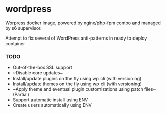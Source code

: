 # wordpress
Worpress docker image, powered by nginx/php-fpm combo and managed by s6 supervisor.

Attempt to fix several of WordPress anti-patterns in ready to deploy container

### TODO
* Out-of-the-box SSL support
* ~Disable core updates~
* Install/update plugins on the fly using wp cli (with versioning)
* Install/update themes on the fly using wp cli (with versioning)
* ~Apply theme and eventual plugin customizations using patch files~ (Partial)
* Support automatic install using ENV
* Create users automatically using ENV
